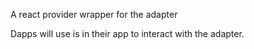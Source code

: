 A react provider wrapper for the adapter

Dapps will use is in their app to interact with the adapter.
